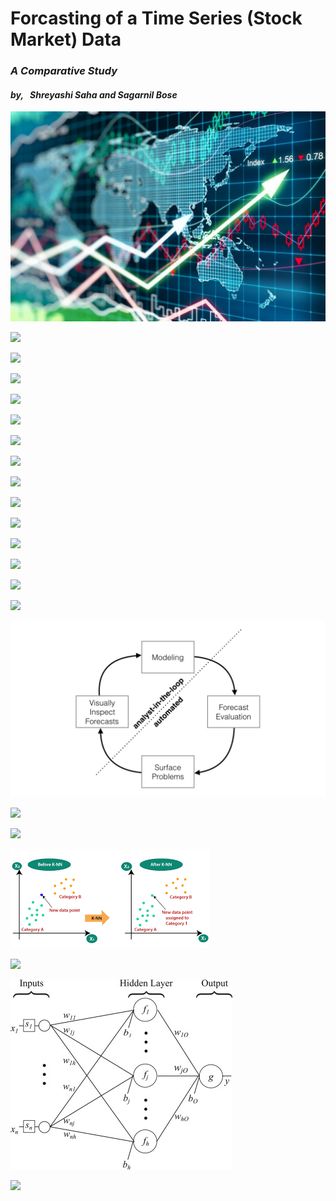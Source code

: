 # Forcasting of a Time Series (Stock Market) Data
### *A Comparative Study* 

#### _by,_ &nbsp; _Shreyashi Saha_ _and_ _Sagarnil Bose_



![](Images/Intro.jpg)

![](Images/plot_1.jpg)

![](Images/plot_1.jpg)

![](Images/plot_2.jpg)

![](Images/plot_3.jpg)

![](Images/plot_4.jpg)

![](Images/plot_5.jpg)

![](Images/plot_6.jpg)

![](Images/plot_7.jpg)

![](Images/plot_8.jpg)

![](Images/plot_9.jpg)

![](Images/plot_10.jpg)

![](Images/plot_11.jpg)

![](Images/plot_12.jpg)

![](Images/plot_13.jpg)

![](Images/prophet.png)

![](Images/plot_14.jpg)

![](Images/plot_15.jpg)

![](Images/knn2.png)

![](Images/plot_16.jpg)

![](Images/feed_forward.jpg)

![](Images/plot_17.jpg)
